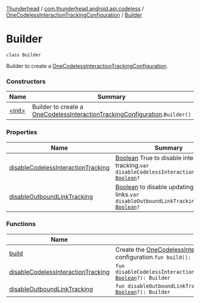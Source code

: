 [Thunderhead](../../../index.md) / [com.thunderhead.android.api.codeless](../../index.md) / [OneCodelessInteractionTrackingConfiguration](../index.md) / [Builder](./index.md)

# Builder

`class Builder`

Builder to create a [OneCodelessInteractionTrackingConfiguration](../index.md).

### Constructors

| Name | Summary |
|---|---|
| [&lt;init&gt;](-init-.md) | Builder to create a [OneCodelessInteractionTrackingConfiguration](../index.md).`Builder()` |

### Properties

| Name | Summary |
|---|---|
| [disableCodelessInteractionTracking](disable-codeless-interaction-tracking.md) | [Boolean](https://kotlinlang.org/api/latest/jvm/stdlib/kotlin/-boolean/index.html) True to disable interaction tracking.`var disableCodelessInteractionTracking: `[`Boolean`](https://kotlinlang.org/api/latest/jvm/stdlib/kotlin/-boolean/index.html)`?` |
| [disableOutboundLinkTracking](disable-outbound-link-tracking.md) | [Boolean](https://kotlinlang.org/api/latest/jvm/stdlib/kotlin/-boolean/index.html) to disable updating outbound links.`var disableOutboundLinkTracking: `[`Boolean`](https://kotlinlang.org/api/latest/jvm/stdlib/kotlin/-boolean/index.html)`?` |

### Functions

| Name | Summary |
|---|---|
| [build](build.md) | Create the [OneCodelessInteractionTrackingConfiguration](../index.md) from provided configuration.`fun build(): `[`OneCodelessInteractionTrackingConfiguration`](../index.md) |
| [disableCodelessInteractionTracking](disable-codeless-interaction-tracking.md) | `fun disableCodelessInteractionTracking(disableCodelessInteractionTracking: `[`Boolean`](https://kotlinlang.org/api/latest/jvm/stdlib/kotlin/-boolean/index.html)`?): Builder` |
| [disableOutboundLinkTracking](disable-outbound-link-tracking.md) | `fun disableOutboundLinkTracking(disableOutboundLinkTracking: `[`Boolean`](https://kotlinlang.org/api/latest/jvm/stdlib/kotlin/-boolean/index.html)`?): Builder` |
